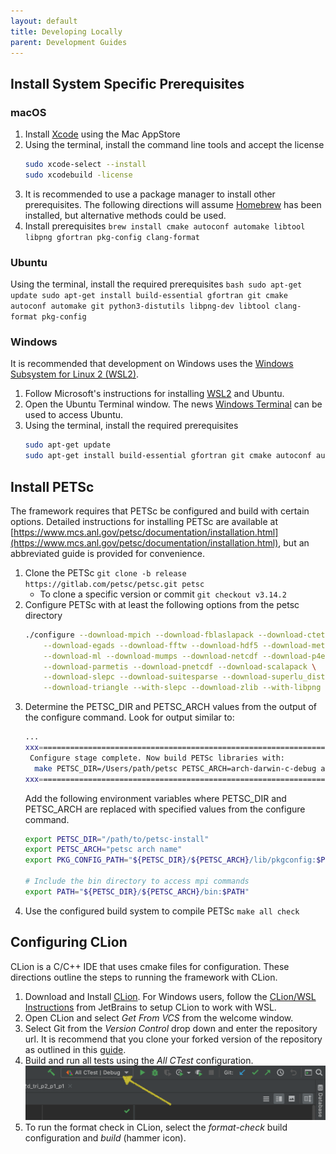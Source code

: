 ```yaml
---
layout: default
title: Developing Locally
parent: Development Guides
---
```


## Install System Specific Prerequisites
### macOS
1. Install [Xcode](https://apps.apple.com/us/app/xcode/id497799835) using the Mac AppStore
1. Using the terminal, install the command line tools and accept the license
    ```bash
    sudo xcode-select --install 
    sudo xcodebuild -license
    ```
1. It is recommended to use a package manager to install other prerequisites.  The following directions will assume [Homebrew](https://brew.sh) has been installed, but alternative methods could be used.
1. Install prerequisites ```brew install cmake autoconf automake libtool libpng gfortran pkg-config clang-format```

### Ubuntu
Using the terminal, install the required prerequisites
    ```bash
    sudo apt-get update
    sudo apt-get install build-essential gfortran git cmake autoconf automake git python3-distutils libpng-dev libtool clang-format pkg-config
    ```

### Windows
It is recommended that development on Windows uses the [Windows Subsystem for Linux 2 (WSL2)](https://docs.microsoft.com/en-us/windows/wsl/install-win10).
1. Follow Microsoft's instructions for installing [WSL2](https://docs.microsoft.com/en-us/windows/wsl/install-win10) and Ubuntu.
1. Open the Ubuntu Terminal window.  The news [Windows Terminal](https://www.microsoft.com/en-us/p/windows-terminal/9n0dx20hk701?activetab=pivot:overviewtab) can be used to access Ubuntu.
1. Using the terminal, install the required prerequisites
    ```bash
    sudo apt-get update
    sudo apt-get install build-essential gfortran git cmake autoconf automake git python3-distutils libpng-dev libtool clang-format pkg-config
    ```

## Install PETSc
The framework requires that PETSc be configured and build with certain options.  Detailed instructions for installing PETSc are available at [https://www.mcs.anl.gov/petsc/documentation/installation.html](https://www.mcs.anl.gov/petsc/documentation/installation.html), but an abbreviated guide is provided for convenience.
1. Clone the PETSc ```git clone -b release https://gitlab.com/petsc/petsc.git petsc```
	- To clone a specific version or commit ```git checkout v3.14.2``` 
1. Configure PETSc with at least the following options from the petsc directory
    ```bash
    ./configure --download-mpich --download-fblaslapack --download-ctetgen \
 	    --download-egads --download-fftw --download-hdf5 --download-metis \
 	    --download-ml --download-mumps --download-netcdf --download-p4est \
 	    --download-parmetis --download-pnetcdf --download-scalapack \
 	    --download-slepc --download-suitesparse --download-superlu_dist \
 	    --download-triangle --with-slepc --download-zlib --with-libpng
    ```
1. Determine the PETSC_DIR and PETSC_ARCH values from the output of the configure command.  Look for output similar to:
    ```bash
    ...	
    xxx=========================================================================xxx
     Configure stage complete. Now build PETSc libraries with:
      make PETSC_DIR=/Users/path/petsc PETSC_ARCH=arch-darwin-c-debug all
    xxx=========================================================================xxx
    ```
    Add the following environment variables where PETSC_DIR and PETSC_ARCH are replaced with specified values from the configure command.
    ```bash
    export PETSC_DIR="/path/to/petsc-install"
    export PETSC_ARCH="petsc arch name"
    export PKG_CONFIG_PATH="${PETSC_DIR}/${PETSC_ARCH}/lib/pkgconfig:$PKG_CONFIG_PATH"
    
    # Include the bin directory to access mpi commands
    export PATH="${PETSC_DIR}/${PETSC_ARCH}/bin:$PATH"
    ```
1. Use the configured build system to compile PETSc ```make all check```

## Configuring CLion
CLion is a C/C++ IDE that uses cmake files for configuration. These directions outline the steps to running the framework with CLion.
1. Download and Install [CLion](https://www.jetbrains.com/clion/). For Windows users, follow the [CLion/WSL Instructions](https://www.jetbrains.com/help/clion/how-to-use-wsl-development-environment-in-clion.html) from JetBrains to setup CLion to work with WSL.
1. Open CLion and select *Get From VCS* from the welcome window.
1. Select Git from the *Version Control* drop down and enter the repository url.  It is recommend that you clone your forked version of the repository as outlined in this [guide](https://gist.github.com/Chaser324/ce0505fbed06b947d962).
1. Build and run all tests using the *All CTest* configuration.
  ![Clion All CTest configuration location](assets/clion_ctest_configuration.png)
1. To run the format check in CLion, select the *format-check* build configuration and *build* (hammer icon).
